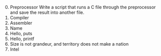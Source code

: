 0. Preprocessor
Write a script that runs a C file through the preprocessor and save the result into another file.
1. Compiler
2. Assembler
3. Name
4. Hello, puts
5. Hello, printf
6. Size is not grandeur, and territory does not make a nation
7. Intel
